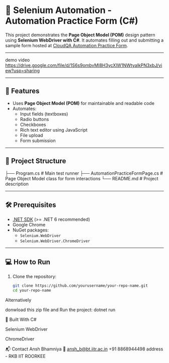 # 🧪 Selenium Automation - Automation Practice Form (C#)

This project demonstrates the **Page Object Model (POM)** design pattern using **Selenium WebDriver with C#**. It automates filling out and submitting a sample form hosted at [CloudQA Automation Practice Form](https://app.cloudqa.io/home/AutomationPracticeForm).

---
demo video 
https://drive.google.com/file/d/1S6s9ombvMI8H3ycXlW1NWtyalkPN3xbJ/view?usp=sharing

---


## 🚀 Features

- Uses **Page Object Model (POM)** for maintainable and readable code
- Automates:
  - Input fields (textboxes)
  - Radio buttons
  - Checkboxes
  - Rich text editor using JavaScript
  - File upload
  - Form submission

---

## 📁 Project Structure

├── Program.cs # Main test runner
├── AutomationPracticeFormPage.cs # Page Object Model class for form interactions
└── README.md # Project description


---

## 🛠 Prerequisites

- [.NET SDK](https://dotnet.microsoft.com/en-us/download) (>= .NET 6 recommended)
- Google Chrome
- NuGet packages:
  - `Selenium.WebDriver`
  - `Selenium.WebDriver.ChromeDriver`


---

## 💻 How to Run

1. Clone the repository:

   ```bash
   git clone https://github.com/yourusername/your-repo-name.git
   cd your-repo-name

Alternatively

donwload this zip file and 
Run the project:
dotnet run


🧱 Built With
C#

Selenium WebDriver

ChromeDriver


📬 Contact
Ansh Bhamniya
📧 ansh_b@bt.iitr.ac.in
+91 8868944498
address - RKB IIT ROORKEE




   
